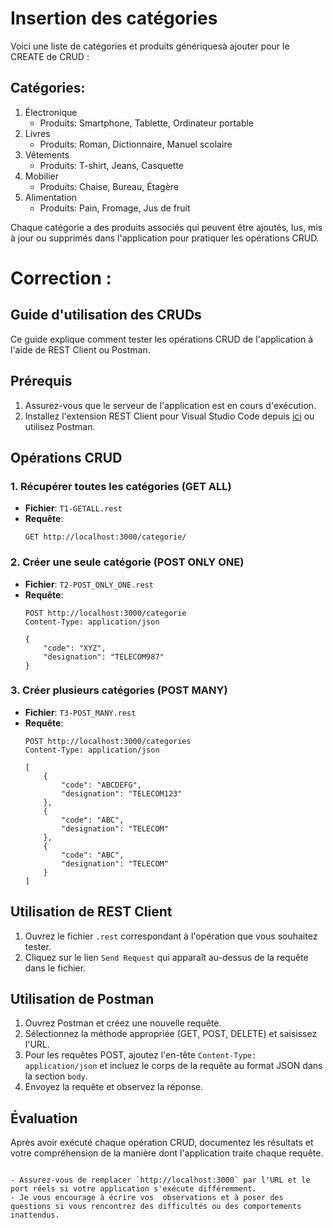 # Insertion des catégories 

Voici une liste de catégories et produits génériquesà ajouter pour le CREATE de CRUD :

## Catégories:

1. Électronique
   - Produits: Smartphone, Tablette, Ordinateur portable
2. Livres
   - Produits: Roman, Dictionnaire, Manuel scolaire
3. Vêtements
   - Produits: T-shirt, Jeans, Casquette
4. Mobilier
   - Produits: Chaise, Bureau, Étagère
5. Alimentation
   - Produits: Pain, Fromage, Jus de fruit

Chaque catégorie a des produits associés qui peuvent être ajoutés, lus, mis à jour ou supprimés dans l'application pour pratiquer les opérations CRUD.


# Correction : 

## Guide d'utilisation des CRUDs

Ce guide explique comment tester les opérations CRUD de l'application à l'aide de REST Client ou Postman.

## Prérequis

1. Assurez-vous que le serveur de l'application est en cours d'exécution.
2. Installez l'extension REST Client pour Visual Studio Code depuis [ici](https://marketplace.visualstudio.com/items?itemName=humao.rest-client) ou utilisez Postman.

## Opérations CRUD

### 1. Récupérer toutes les catégories (GET ALL)

- **Fichier**: `T1-GETALL.rest`
- **Requête**:
  ```http
  GET http://localhost:3000/categorie/
  ```

### 2. Créer une seule catégorie (POST ONLY ONE)

- **Fichier**: `T2-POST_ONLY_ONE.rest`
- **Requête**:
  ```http
  POST http://localhost:3000/categorie
  Content-Type: application/json

  {
      "code": "XYZ",
      "designation": "TELECOM987"
  }
  ```

### 3. Créer plusieurs catégories (POST MANY)

- **Fichier**: `T3-POST_MANY.rest`
- **Requête**:
  ```http
  POST http://localhost:3000/categories
  Content-Type: application/json

  [
      {
          "code": "ABCDEFG",
          "designation": "TELECOM123"
      },
      {
          "code": "ABC",
          "designation": "TELECOM"
      },
      {
          "code": "ABC",
          "designation": "TELECOM"
      }
  ]
  ```


## Utilisation de REST Client

1. Ouvrez le fichier `.rest` correspondant à l'opération que vous souhaitez tester.
2. Cliquez sur le lien `Send Request` qui apparaît au-dessus de la requête dans le fichier.

## Utilisation de Postman

1. Ouvrez Postman et créez une nouvelle requête.
2. Sélectionnez la méthode appropriée (GET, POST, DELETE) et saisissez l'URL.
3. Pour les requêtes POST, ajoutez l'en-tête `Content-Type: application/json` et incluez le corps de la requête au format JSON dans la section `body`.
4. Envoyez la requête et observez la réponse.

## Évaluation

Après avoir exécuté chaque opération CRUD, documentez les résultats et votre compréhension de la manière dont l'application traite chaque requête.
```

- Assurez-vous de remplacer `http://localhost:3000` par l'URL et le port réels si votre application s'exécute différemment.
- Je vous encourage à écrire vos  observations et à poser des questions si vous rencontrez des difficultés ou des comportements inattendus.
